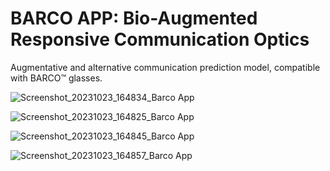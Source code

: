 # BARCO APP: Bio-Augmented Responsive Communication Optics

Augmentative and alternative communication prediction model, compatible with BARCO™ glasses.

![Screenshot_20231023_164834_Barco App](https://github.com/lusimoncelli/barco-aac/assets/89553721/1522e299-deda-4831-8ead-41ce0425e7d8)

![Screenshot_20231023_164825_Barco App](https://github.com/lusimoncelli/barco-aac/assets/89553721/87a56f38-918e-462c-8995-213061c8980f)

![Screenshot_20231023_164845_Barco App](https://github.com/lusimoncelli/barco-aac/assets/89553721/19ae10e1-cc88-4bb9-b651-e967c776553a)

![Screenshot_20231023_164857_Barco App](https://github.com/lusimoncelli/barco-aac/assets/89553721/017bf3ad-b3de-43a6-bedb-432f8b2be3c3)
